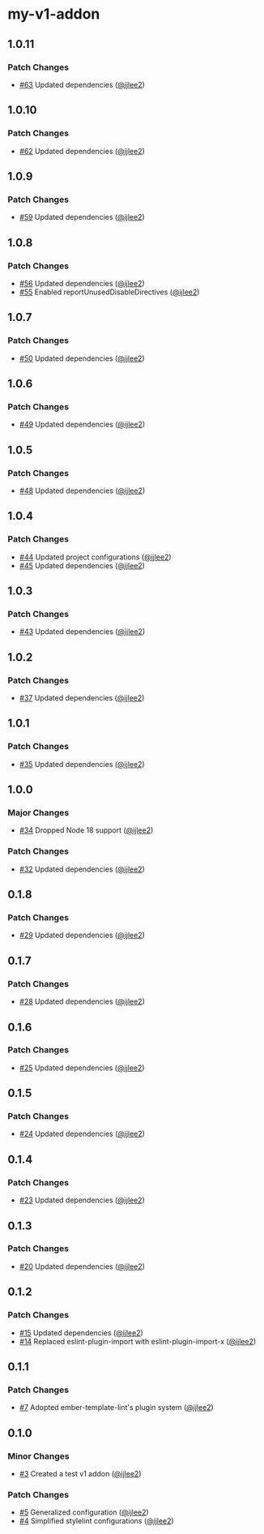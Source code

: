 # my-v1-addon

## 1.0.11

### Patch Changes

- [#63](https://github.com/ijlee2/frontend-configs/pull/63) Updated dependencies ([@ijlee2](https://github.com/ijlee2))

## 1.0.10

### Patch Changes

- [#62](https://github.com/ijlee2/frontend-configs/pull/62) Updated dependencies ([@ijlee2](https://github.com/ijlee2))

## 1.0.9

### Patch Changes

- [#59](https://github.com/ijlee2/frontend-configs/pull/59) Updated dependencies ([@ijlee2](https://github.com/ijlee2))

## 1.0.8

### Patch Changes

- [#56](https://github.com/ijlee2/frontend-configs/pull/56) Updated dependencies ([@ijlee2](https://github.com/ijlee2))
- [#55](https://github.com/ijlee2/frontend-configs/pull/55) Enabled reportUnusedDisableDirectives ([@ijlee2](https://github.com/ijlee2))

## 1.0.7

### Patch Changes

- [#50](https://github.com/ijlee2/frontend-configs/pull/50) Updated dependencies ([@ijlee2](https://github.com/ijlee2))

## 1.0.6

### Patch Changes

- [#49](https://github.com/ijlee2/frontend-configs/pull/49) Updated dependencies ([@ijlee2](https://github.com/ijlee2))

## 1.0.5

### Patch Changes

- [#48](https://github.com/ijlee2/frontend-configs/pull/48) Updated dependencies ([@ijlee2](https://github.com/ijlee2))

## 1.0.4

### Patch Changes

- [#44](https://github.com/ijlee2/frontend-configs/pull/44) Updated project configurations ([@ijlee2](https://github.com/ijlee2))
- [#45](https://github.com/ijlee2/frontend-configs/pull/45) Updated dependencies ([@ijlee2](https://github.com/ijlee2))

## 1.0.3

### Patch Changes

- [#43](https://github.com/ijlee2/frontend-configs/pull/43) Updated dependencies ([@ijlee2](https://github.com/ijlee2))

## 1.0.2

### Patch Changes

- [#37](https://github.com/ijlee2/frontend-configs/pull/37) Updated dependencies ([@ijlee2](https://github.com/ijlee2))

## 1.0.1

### Patch Changes

- [#35](https://github.com/ijlee2/frontend-configs/pull/35) Updated dependencies ([@ijlee2](https://github.com/ijlee2))

## 1.0.0

### Major Changes

- [#34](https://github.com/ijlee2/frontend-configs/pull/34) Dropped Node 18 support ([@ijlee2](https://github.com/ijlee2))

### Patch Changes

- [#32](https://github.com/ijlee2/frontend-configs/pull/32) Updated dependencies ([@ijlee2](https://github.com/ijlee2))

## 0.1.8

### Patch Changes

- [#29](https://github.com/ijlee2/frontend-configs/pull/29) Updated dependencies ([@ijlee2](https://github.com/ijlee2))

## 0.1.7

### Patch Changes

- [#28](https://github.com/ijlee2/frontend-configs/pull/28) Updated dependencies ([@ijlee2](https://github.com/ijlee2))

## 0.1.6

### Patch Changes

- [#25](https://github.com/ijlee2/frontend-configs/pull/25) Updated dependencies ([@ijlee2](https://github.com/ijlee2))

## 0.1.5

### Patch Changes

- [#24](https://github.com/ijlee2/frontend-configs/pull/24) Updated dependencies ([@ijlee2](https://github.com/ijlee2))

## 0.1.4

### Patch Changes

- [#23](https://github.com/ijlee2/frontend-configs/pull/23) Updated dependencies ([@ijlee2](https://github.com/ijlee2))

## 0.1.3

### Patch Changes

- [#20](https://github.com/ijlee2/frontend-configs/pull/20) Updated dependencies ([@ijlee2](https://github.com/ijlee2))

## 0.1.2

### Patch Changes

- [#15](https://github.com/ijlee2/frontend-configs/pull/15) Updated dependencies ([@ijlee2](https://github.com/ijlee2))
- [#14](https://github.com/ijlee2/frontend-configs/pull/14) Replaced eslint-plugin-import with eslint-plugin-import-x ([@ijlee2](https://github.com/ijlee2))

## 0.1.1

### Patch Changes

- [#7](https://github.com/ijlee2/frontend-configs/pull/7) Adopted ember-template-lint's plugin system ([@ijlee2](https://github.com/ijlee2))

## 0.1.0

### Minor Changes

- [#3](https://github.com/ijlee2/frontend-configs/pull/3) Created a test v1 addon ([@ijlee2](https://github.com/ijlee2))

### Patch Changes

- [#5](https://github.com/ijlee2/frontend-configs/pull/5) Generalized configuration ([@ijlee2](https://github.com/ijlee2))
- [#4](https://github.com/ijlee2/frontend-configs/pull/4) Simplified stylelint configurations ([@ijlee2](https://github.com/ijlee2))
